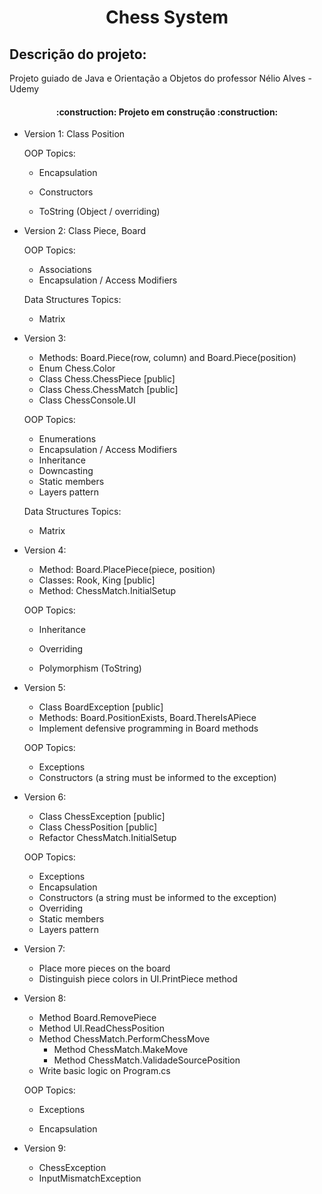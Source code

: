 # <h1 align="center"> Chess System</h1>
<h2>Descrição do projeto:</h2>

Projeto guiado de Java e Orientação a Objetos do professor Nélio Alves - Udemy

<h4 align="center">     
    :construction:  Projeto em construção  :construction: 
</h4>


* Version 1: Class Position

  OOP Topics:
  - Encapsulation

  - Constructors

  - ToString (Object / overriding)

    

* Version 2: Class Piece, Board

    OOP Topics:
    - Associations
    - Encapsulation / Access Modifiers
    
    
    Data Structures Topics:
    - Matrix
    
      
    
* Version 3: 

    * Methods: Board.Piece(row, column) and Board.Piece(position) 
    * Enum Chess.Color 
    * Class Chess.ChessPiece [public] 
    *  Class Chess.ChessMatch [public] 
    * Class ChessConsole.UI

    OOP Topics:

    * Enumerations
    * Encapsulation / Access Modifiers 
    * Inheritance 
    * Downcasting 
    * Static members 
    * Layers pattern

    Data Structures Topics:

    * Matrix

    

* Version 4:

  * Method: Board.PlacePiece(piece, position) 
  * Classes: Rook, King [public] 
  * Method: ChessMatch.InitialSetup 

  OOP Topics:

  * Inheritance
  
  * Overriding
  
  * Polymorphism (ToString)
  
    
  
* Version 5:

  * Class BoardException [public]
  * Methods: Board.PositionExists, Board.ThereIsAPiece
  * Implement defensive programming in Board methods

  OOP Topics:

  * Exceptions
  * Constructors (a string must be informed to the exception)

  

* Version 6:

  * Class ChessException [public]
  * Class ChessPosition [public]
  * Refactor ChessMatch.InitialSetup

  OOP Topics:

  * Exceptions
  * Encapsulation
  * Constructors (a string must be informed to the exception)
  * Overriding
  * Static members
  * Layers pattern



* Version 7:
  * Place more pieces on the board
  * Distinguish piece colors in UI.PrintPiece method



* Version 8:

  * Method Board.RemovePiece
  * Method UI.ReadChessPosition
  * Method ChessMatch.PerformChessMove
    * Method ChessMatch.MakeMove
    * Method ChessMatch.ValidadeSourcePosition
  * Write basic logic on Program.cs

  OOP Topics:

  * Exceptions
  
  * Encapsulation
  
    
  
* Version 9:

  * ChessException
  * InputMismatchException
